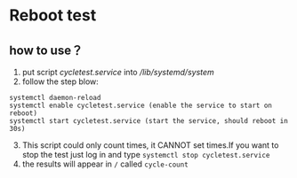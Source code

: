 # Reboot test

## how to use？

1. put script *cycletest.service* into  */lib/systemd/system* 
2. follow the step blow:

```
systemctl daemon-reload
systemctl enable cycletest.service (enable the service to start on reboot)
systemctl start cycletest.service (start the service, should reboot in 30s)
```

3. This script could only count times, it CANNOT set times.If you want to stop the test just log in and type ```systemctl stop cycletest.service```
4. the results will appear in ```/``` called ```cycle-count```